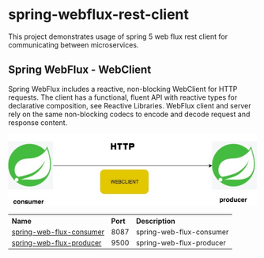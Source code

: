 # spring-webflux-rest-client
This project demonstrates usage of spring 5 web flux rest client for communicating between microservices.

## Spring WebFlux - WebClient

Spring WebFlux includes a reactive, non-blocking WebClient for HTTP requests. The client has a functional, fluent API with reactive types for declarative composition, see Reactive Libraries. WebFlux client and server rely on the same non-blocking codecs to encode and decode request and response content.

![web client](docs/rest_webclient.jpg)

<table>
 <tr>
    <th style="text-align:left">Name</th>
    <th style="text-align:left">Port</th> 
    <th style="text-align:left">Description</th>
  </tr>
  <tr>
    <td><a href="https://github.com/BarathArivazhagan/spring-webflux-rest-webclient/tree/master/spring-web-flux-consumer"> spring-web-flux-consumer</a></td>
    <td>8087</td>
    <td>spring-web-flux-consumer</td>
  </tr>
  <tr>
    <td><a href="https://github.com/BarathArivazhagan/spring-webflux-rest-webclient/tree/master/spring-web-flux-producer">spring-web-flux-producer</a></td>
    <td>9500</td>
    <td>spring-web-flux-producer</td>
  </tr>
</table>
